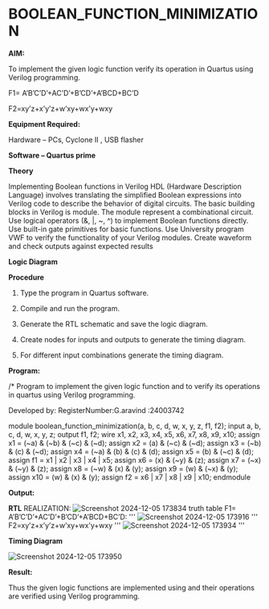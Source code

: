 # BOOLEAN_FUNCTION_MINIMIZATION

**AIM:**

To implement the given logic function verify its operation in Quartus using Verilog programming.

F1= A’B’C’D’+AC’D’+B’CD’+A’BCD+BC’D 

F2=xy’z+x’y’z+w’xy+wx’y+wxy

**Equipment Required:**

Hardware – PCs, Cyclone II , USB flasher

**Software – Quartus prime**

**Theory**

Implementing Boolean functions in Verilog HDL (Hardware Description Language) involves
translating the simplified Boolean expressions into Verilog code to describe the behavior of digital
circuits. The basic building blocks in Verilog is module. The module represent a combinational
circuit. Use logical operators (&, |, ~, ^) to implement Boolean functions directly. Use built-in gate
primitives for basic functions. Use University program VWF to verify the functionality of your Verilog
modules. Create waveform and check outputs against expected results

**Logic Diagram**



**Procedure**

1.	Type the program in Quartus software.

2.	Compile and run the program.

3.	Generate the RTL schematic and save the logic diagram.

4.	Create nodes for inputs and outputs to generate the timing diagram.

5.	For different input combinations generate the timing diagram.


**Program:**

/* Program to implement the given logic function and to verify its operations in quartus using Verilog programming. 

Developed by: RegisterNumber:G.aravind :24003742

module boolean_function_minimization(a, b, c, d, w, x, y, z, f1, f2);
input a, b, c, d, w, x, y, z;
output f1, f2;
wire x1, x2, x3, x4, x5, x6, x7, x8, x9, x10;
assign x1 = (~a) & (~b) & (~c) & (~d);
assign x2 = (a) & (~c) & (~d);
assign x3 = (~b) & (c) & (~d);
assign x4 = (~a) & (b) & (c) & (d);
assign x5 = (b) & (~c) & (d);
assign f1 = x1 | x2 | x3 | x4 | x5;
assign x6 = (x) & (~y) & (z);
assign x7 = (~x) & (~y) & (z);
assign x8 = (~w) & (x) & (y);
assign x9 = (w) & (~x) & (y);
assign x10 = (w) & (x) & (y);
assign f2 = x6 | x7 | x8 | x9 | x10;
endmodule


**Output:**


**RTL** REALIZATION:
![Screenshot 2024-12-05 173834](https://github.com/user-attachments/assets/a06e579e-e661-49c8-a158-302b74c6b295)
truth table
F1= A’B’C’D’+AC’D’+B’CD’+A’BCD+BC’D:
'''
![Screenshot 2024-12-05 173916](https://github.com/user-attachments/assets/a587f6e0-712e-4640-aba3-5601138dd056)
'''
F2=xy’z+x’y’z+w’xy+wx’y+wxy
'''
![Screenshot 2024-12-05 173934](https://github.com/user-attachments/assets/37caf1e5-10e7-4fff-8352-957eaedb9198)
'''


**Timing Diagram**

![Screenshot 2024-12-05 173950](https://github.com/user-attachments/assets/1603ae7f-68e2-4d96-9f64-d388c46184b8)

**Result:**

Thus the given logic functions are implemented using and their operations are verified using Verilog programming.



